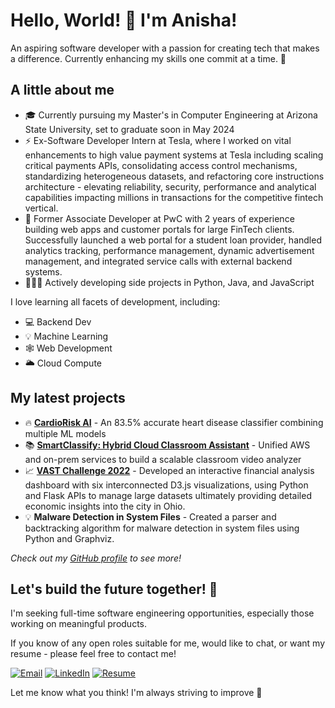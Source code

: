 # Hello, World! 👋 I'm Anisha!

An aspiring software developer with a passion for creating tech that makes a difference. Currently enhancing my skills one commit at a time. 🚀  

## A little about me

- 🎓 Currently pursuing my Master's in Computer Engineering at Arizona State University, set to graduate soon in May 2024
- ⚡ Ex-Software Developer Intern at Tesla, where I worked on vital enhancements to high value payment systems at Tesla including scaling critical payments APIs, consolidating access control mechanisms, standardizing heterogeneous datasets, and refactoring core instructions architecture - elevating reliability, security, performance and analytical capabilities impacting millions in transactions for the competitive fintech vertical.  
- 💼 Former Associate Developer at PwC with 2 years of experience building web apps and customer portals for large FinTech clients. Successfully launched a web portal for a student loan provider, handled analytics tracking, performance management, dynamic advertisement management, and integrated service calls with external backend systems.
- 👩🏽‍💻 Actively developing side projects in Python, Java, and JavaScript

I love learning all facets of development, including:  

- 💻 Backend Dev  
- 💡 Machine Learning  
- 🕸️ Web Development  
- 🌥️ Cloud Compute  

## My latest projects   

- 🔥 **[CardioRisk AI](https://github.com/aniishadas/CardioRisk-AI)** - An 83.5% accurate heart disease classifier combining multiple ML models
- 📚 **[SmartClassify: Hybrid Cloud Classroom Assistant](https://github.com/aniishadas/SmartClassify-ceph-openfaas)** - Unified AWS and on-prem services to build a scalable classroom video analyzer
- 📈 **[VAST Challenge 2022](https://github.com/aniishadas/VAST_22-Economic-Health)** - Developed an interactive financial analysis dashboard with six interconnected D3.js visualizations, using Python and Flask APIs to manage large datasets ultimately providing detailed economic insights into the city in Ohio.
- 💡 **Malware Detection in System Files** - Created a parser and backtracking algorithm for malware detection in system files using Python and Graphviz.  

*Check out my [GitHub profile](https://github.com/aniishadas?tab=repositories) to see more!*  

## Let's build the future together! 🤝  

I'm seeking full-time software engineering opportunities, especially those working on meaningful products.

If you know of any open roles suitable for me, would like to chat, or want my resume - please feel free to contact me!  

[![Email](https://img.icons8.com/color/48/000000/gmail.png)](mailto:adas97@asu.edu)  [![LinkedIn](https://img.icons8.com/color/48/000000/linkedin.png)](https://www.linkedin.com/in/anishadas18/)  [![Resume](https://img.icons8.com/color/48/000000/resume.png)](https://anishadas-resume-2024.tiiny.site/)  

Let me know what you think! I'm always striving to improve 🚀
